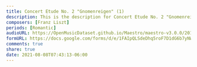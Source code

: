 ```yaml
---
title: Concert Etude No. 2 "Gnomenreigen" (1)
description: This is the description for Concert Etude No. 2 "Gnomenreigen" by Franz Liszt
composers: [Franz Liszt]
periods: [Romantic]
audioURL: https://OpenMusicDataset.github.io/Maestro/maestro-v3.0.0/2013/ORIG-MIDI_02_7_6_13_Group__MID--AUDIO_08_R1_2013_wav--5.midi
formURL: https://docs.google.com/forms/d/e/1FAIpQLSdeDhq5roF7D1dG6b7yNW6PijKm4Y9vCjaPT6XJzkVxyaSsXA/viewform
comments: true
share: true
date: 2021-08-08T07:43:13-06:00
---
```

